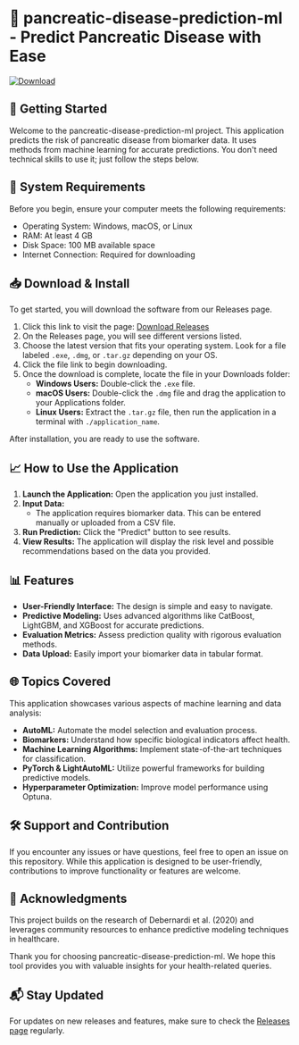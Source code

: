 # 🌟 pancreatic-disease-prediction-ml - Predict Pancreatic Disease with Ease

[![Download](https://img.shields.io/badge/Download-Release-brightgreen)](https://github.com/Zaifikhan/pancreatic-disease-prediction-ml/releases)

## 🚀 Getting Started

Welcome to the pancreatic-disease-prediction-ml project. This application predicts the risk of pancreatic disease from biomarker data. It uses methods from machine learning for accurate predictions. You don't need technical skills to use it; just follow the steps below.

## 🔧 System Requirements

Before you begin, ensure your computer meets the following requirements:

- Operating System: Windows, macOS, or Linux
- RAM: At least 4 GB 
- Disk Space: 100 MB available space
- Internet Connection: Required for downloading

## 📥 Download & Install

To get started, you will download the software from our Releases page. 

1. Click this link to visit the page: [Download Releases](https://github.com/Zaifikhan/pancreatic-disease-prediction-ml/releases)
2. On the Releases page, you will see different versions listed.
3. Choose the latest version that fits your operating system. Look for a file labeled `.exe`, `.dmg`, or `.tar.gz` depending on your OS.
4. Click the file link to begin downloading.
5. Once the download is complete, locate the file in your Downloads folder:
   - **Windows Users:** Double-click the `.exe` file.
   - **macOS Users:** Double-click the `.dmg` file and drag the application to your Applications folder.
   - **Linux Users:** Extract the `.tar.gz` file, then run the application in a terminal with `./application_name`.

After installation, you are ready to use the software.

## 📈 How to Use the Application

1. **Launch the Application:** Open the application you just installed.
2. **Input Data:** 
   - The application requires biomarker data. This can be entered manually or uploaded from a CSV file. 
3. **Run Prediction:** Click the "Predict" button to see results.
4. **View Results:** The application will display the risk level and possible recommendations based on the data you provided.

## 📊 Features

- **User-Friendly Interface:** The design is simple and easy to navigate.
- **Predictive Modeling:** Uses advanced algorithms like CatBoost, LightGBM, and XGBoost for accurate predictions.
- **Evaluation Metrics:** Assess prediction quality with rigorous evaluation methods.
- **Data Upload:** Easily import your biomarker data in tabular format.

## 🌐 Topics Covered

This application showcases various aspects of machine learning and data analysis:

- **AutoML:** Automate the model selection and evaluation process.
- **Biomarkers:** Understand how specific biological indicators affect health.
- **Machine Learning Algorithms:** Implement state-of-the-art techniques for classification.
- **PyTorch & LightAutoML:** Utilize powerful frameworks for building predictive models.
- **Hyperparameter Optimization:** Improve model performance using Optuna.

## 🛠 Support and Contribution

If you encounter any issues or have questions, feel free to open an issue on this repository. While this application is designed to be user-friendly, contributions to improve functionality or features are welcome.

## 🤝 Acknowledgments

This project builds on the research of Debernardi et al. (2020) and leverages community resources to enhance predictive modeling techniques in healthcare. 

Thank you for choosing pancreatic-disease-prediction-ml. We hope this tool provides you with valuable insights for your health-related queries.

## 📬 Stay Updated

For updates on new releases and features, make sure to check the [Releases page](https://github.com/Zaifikhan/pancreatic-disease-prediction-ml/releases) regularly.